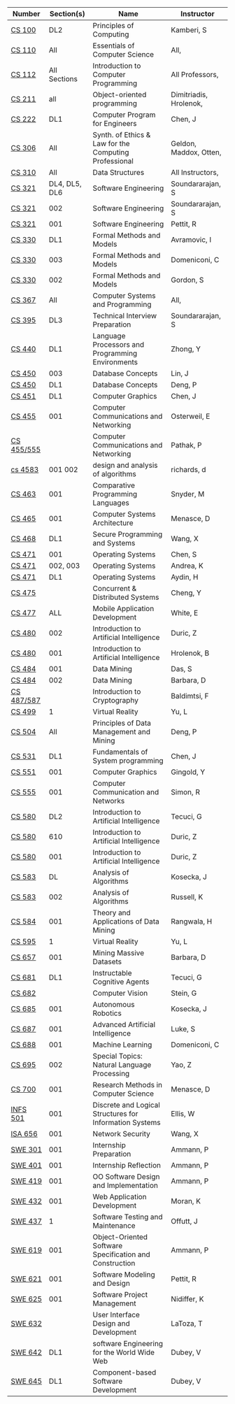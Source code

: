 | **Number** | **Section(s)** | **Name** | **Instructor** |
|------------|----------------|----------|----------------|
| [CS 100](../pdf_html/Fall2021/CS_100KamberiSDL2.pdf) | DL2 | Principles of Computing | Kamberi, S |
| [CS 110](../pdf_html/Fall2021/CS_110AllAll.html) | All | Essentials of Computer Science | All, |
| [CS 112](../pdf_html/Fall2021/CS_112All_ProfessorsAll_Sections.pdf) | All Sections | Introduction to Computer Programming | All Professors, |
| [CS 211](../pdf_html/Fall2021/CS_211Dimitriadis_Hrolenokall.html) | all | Object-oriented programming | Dimitriadis, Hrolenok, |
| [CS 222](../pdf_html/Fall2021/CS_222ChenJDL1.html) | DL1 | Computer Program for Engineers | Chen, J |
| [CS 306](../pdf_html/Fall2021/CS_306Geldon_Maddox_OttenAll.html) | All | Synth. of Ethics & Law for the Computing Professional | Geldon, Maddox, Otten, |
| [CS 310](../pdf_html/Fall2021/CS_310All_InstructorsAll.html) | All | Data Structures | All Instructors, |
| [CS 321](../pdf_html/Fall2021/CS_321SoundararajanSDL4_DL5_DL6.pdf) | DL4, DL5, DL6 | Software Engineering | Soundararajan, S |
| [CS 321](../pdf_html/Fall2021/CS_321SoundararajanS002.pdf) | 002 | Software Engineering | Soundararajan, S |
| [CS 321](../pdf_html/Fall2021/CS321PettitR001.pdf) | 001 | Software Engineering | Pettit, R |
| [CS 330](../pdf_html/Fall2021/CS_330AvramovicIDL1.html) | DL1 | Formal Methods and Models | Avramovic, I |
| [CS 330](../pdf_html/Fall2021/CS_330DomeniconiC003.html) | 003 | Formal Methods and Models | Domeniconi, C |
| [CS 330](../pdf_html/Fall2021/CS_330GordonS002.html) | 002 | Formal Methods and Models | Gordon, S |
| [CS 367](../pdf_html/Fall2021/CS_367AllAll.html) | All | Computer Systems and Programming | All, |
| [CS 395](../pdf_html/Fall2021/CS_395SoundararajanSDL3.pdf) | DL3 | Technical Interview Preparation | Soundararajan, S |
| [CS 440](../pdf_html/Fall2021/CS_440ZhongYDL1.html) | DL1 | Language Processors and Programming Environments | Zhong, Y |
| [CS 450](../pdf_html/Fall2021/CS_450LinJ003.html) | 003 | Database Concepts | Lin, J |
| [CS 450](../pdf_html/Fall2021/CS_450DengPDL1.pdf) | DL1 | Database Concepts | Deng, P |
| [CS 451](../pdf_html/Fall2021/CS_451ChenJDL1.pdf) | DL1 | Computer Graphics | Chen, J |
| [CS 455](../pdf_html/Fall2021/CS_455OsterweilE001.pdf) | 001 | Computer Communications and Networking | Osterweil, E |
| [CS 455/555](../pdf_html/Fall2021/555PathakP.pdf) |  | Computer Communications and Networking | Pathak, P |
| [cs 4583](../pdf_html/Fall2021/cs_4583richardsd001_002.html) | 001 002 | design and analysis of algorithms | richards, d |
| [CS 463](../pdf_html/Fall2021/CS_463SnyderM001.html) | 001 | Comparative Programming Languages | Snyder, M |
| [CS 465](../pdf_html/Fall2021/CS_465MenasceD001.html) | 001 | Computer Systems Architecture | Menasce, D |
| [CS 468](../pdf_html/Fall2021/CS468WangXDL1.html) | DL1 | Secure Programming and Systems | Wang, X |
| [CS 471](../pdf_html/Fall2021/CS_471ChenS001.html) | 001 | Operating Systems | Chen, S |
| [CS 471](../pdf_html/Fall2021/CS_471AndreaK002_003.html) | 002, 003 | Operating Systems | Andrea, K |
| [CS 471](../pdf_html/Fall2021/CS_471AydinHDL1.html) | DL1 | Operating Systems | Aydin, H |
| [CS 475](../pdf_html/Fall2021/CS_475ChengY.html) |  | Concurrent & Distributed Systems | Cheng, Y |
| [CS 477](../pdf_html/Fall2021/CS_477WhiteEALL.pdf) | ALL | Mobile Application Development | White, E |
| [CS 480](../pdf_html/Fall2021/CS_480DuricZ002.html) | 002 | Introduction to Artificial Intelligence | Duric, Z |
| [CS 480](../pdf_html/Fall2021/CS_480HrolenokB001.pdf) | 001 | Introduction to Artificial Intelligence | Hrolenok, B |
| [CS 484](../pdf_html/Fall2021/CS_484DasS001.pdf) | 001 | Data Mining | Das, S |
| [CS 484](../pdf_html/Fall2021/CS484BarbaraD002.html) | 002 | Data Mining | Barbara, D |
| [CS 487/587](../pdf_html/Fall2021/587BaldimtsiF.html) |  | Introduction to Cryptography | Baldimtsi, F |
| [CS 499](../pdf_html/Fall2021/CS499YuL1.pdf) | 1 | Virtual Reality | Yu, L |
| [CS 504](../pdf_html/Fall2021/CS_504DengPAll.pdf) | All | Principles of Data Management and Mining | Deng, P |
| [CS 531](../pdf_html/Fall2021/CS_531ChenJDL1.html) | DL1 | Fundamentals of System programming | Chen, J |
| [CS 551](../pdf_html/Fall2021/CS_551GingoldY001.html) | 001 | Computer Graphics | Gingold, Y |
| [CS 555](../pdf_html/Fall2021/CS_555SimonR001.html) | 001 | Computer Communication and Networks | Simon, R |
| [CS 580](../pdf_html/Fall2021/CS_580TecuciGDL2.pdf) | DL2 | Introduction to Artificial Intelligence | Tecuci, G |
| [CS 580](../pdf_html/Fall2021/CS_580DuricZ610.html) | 610 | Introduction to Artificial Intelligence | Duric, Z |
| [CS 580](../pdf_html/Fall2021/CS_580DuricZ001.html) | 001 | Introduction to Artificial Intelligence | Duric, Z |
| [CS 583](../pdf_html/Fall2021/CS_583KoseckaJDL.html) | DL | Analysis of Algorithms | Kosecka, J |
| [CS 583](../pdf_html/Fall2021/CS_583RussellK002.html) | 002 | Analysis of Algorithms | Russell, K |
| [CS 584](../pdf_html/Fall2021/584RangwalaH001.html) | 001 | Theory and Applications of Data Mining | Rangwala, H |
| [CS 595](../pdf_html/Fall2021/CS_595YuL1.pdf) | 1 | Virtual Reality | Yu, L |
| [CS 657](../pdf_html/Fall2021/CS_657BarbaraD001.html) | 001 | Mining Massive Datasets | Barbara, D |
| [CS 681](../pdf_html/Fall2021/CS_681TecuciGDL1.pdf) | DL1 | Instructable Cognitive Agents | Tecuci, G |
| [CS 682](../pdf_html/Fall2021/CS_682SteinG.pdf) |  | Computer Vision | Stein, G |
| [CS 685](../pdf_html/Fall2021/CS_685KoseckaJ001.html) | 001 | Autonomous Robotics | Kosecka, J |
| [CS 687](../pdf_html/Fall2021/CS_687LukeS001.html) | 001 | Advanced Artificial Intelligence | Luke, S |
| [CS 688](../pdf_html/Fall2021/CS_688DomeniconiC001.html) | 001 | Machine Learning | Domeniconi, C |
| [CS 695](../pdf_html/Fall2021/CS_695YaoZ002.pdf) | 002 | Special Topics: Natural Language Processing | Yao, Z |
| [CS 700](../pdf_html/Fall2021/CS_700MenasceD001.html) | 001 | Research Methods in Computer Science | Menasce, D |
| [INFS 501](../pdf_html/Fall2021/INFS_501EllisW001.pdf) | 001 | Discrete and Logical Structures for Information Systems | Ellis, W |
| [ISA 656](../pdf_html/Fall2021/ISA656WangX001.html) | 001 | Network Security | Wang, X |
| [SWE 301](../pdf_html/Fall2021/SWE_301AmmannP001.html) | 001 | Internship Preparation | Ammann, P |
| [SWE 401](../pdf_html/Fall2021/SWE_401AmmannP001.html) | 001 | Internship Reflection | Ammann, P |
| [SWE 419](../pdf_html/Fall2021/SWE_419AmmannP001.html) | 001 | OO Software Design and Implementation | Ammann, P |
| [SWE 432](../pdf_html/Fall2021/SWE_432MoranK001.html) | 001 | Web Application Development | Moran, K |
| [SWE 437](../pdf_html/Fall2021/SWE_437OffuttJ1.html) | 1 | Software Testing and Maintenance | Offutt, J |
| [SWE 619](../pdf_html/Fall2021/SWE_619AmmannP001.html) | 001 | Object-Oriented Software Specification and Construction | Ammann, P |
| [SWE 621](../pdf_html/Fall2021/SWE_621PettitR001.pdf) | 001 | Software Modeling and Design | Pettit, R |
| [SWE 625](../pdf_html/Fall2021/625NidifferK001.pdf) | 001 | Software Project Management | Nidiffer, K |
| [SWE 632](../pdf_html/Fall2021/SWE_632LaTozaT.pdf) |  | User Interface Design and Development | LaToza, T |
| [SWE 642](../pdf_html/Fall2021/SWE_642DubeyVDL1.pdf) | DL1 | software Engineering for the World Wide Web | Dubey, V |
| [SWE 645](../pdf_html/Fall2021/SWE_645DubeyV003.pdf) | DL1 | Component-based Software Development | Dubey, V |
